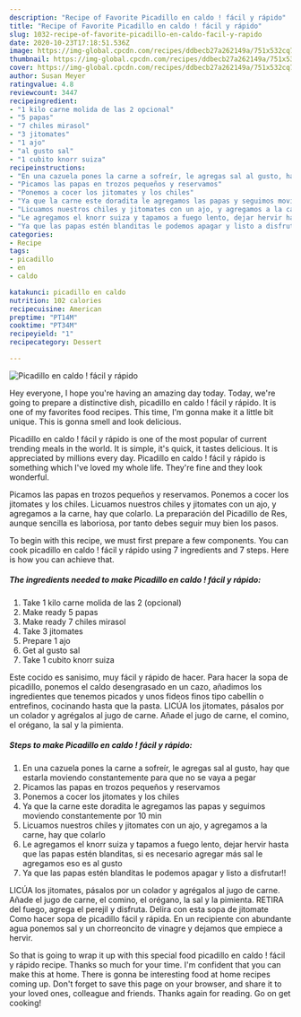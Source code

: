 ```yaml
---
description: "Recipe of Favorite Picadillo en caldo ! fácil y rápido"
title: "Recipe of Favorite Picadillo en caldo ! fácil y rápido"
slug: 1032-recipe-of-favorite-picadillo-en-caldo-facil-y-rapido
date: 2020-10-23T17:18:51.536Z
image: https://img-global.cpcdn.com/recipes/ddbecb27a262149a/751x532cq70/picadillo-en-caldo-facil-y-rapido-foto-principal.jpg
thumbnail: https://img-global.cpcdn.com/recipes/ddbecb27a262149a/751x532cq70/picadillo-en-caldo-facil-y-rapido-foto-principal.jpg
cover: https://img-global.cpcdn.com/recipes/ddbecb27a262149a/751x532cq70/picadillo-en-caldo-facil-y-rapido-foto-principal.jpg
author: Susan Meyer
ratingvalue: 4.8
reviewcount: 3447
recipeingredient:
- "1 kilo carne molida de las 2 opcional"
- "5 papas"
- "7 chiles mirasol"
- "3 jitomates"
- "1 ajo"
- "al gusto sal"
- "1 cubito knorr suiza"
recipeinstructions:
- "En una cazuela pones la carne a sofreír, le agregas sal al gusto, hay que estarla moviendo constantemente para que no se vaya a pegar"
- "Picamos las papas en trozos pequeños y reservamos"
- "Ponemos a cocer los jitomates y los chiles"
- "Ya que la carne este doradita le agregamos las papas y seguimos moviendo constantemente por 10 min"
- "Licuamos nuestros chiles y jitomates con un ajo, y agregamos a la carne, hay que colarlo"
- "Le agregamos el knorr suiza y tapamos a fuego lento, dejar hervir hasta que las papas estén blanditas, si es necesario agregar más sal le agregamos eso es al gusto"
- "Ya que las papas estén blanditas le podemos apagar y listo a disfrutar!!"
categories:
- Recipe
tags:
- picadillo
- en
- caldo

katakunci: picadillo en caldo 
nutrition: 102 calories
recipecuisine: American
preptime: "PT14M"
cooktime: "PT34M"
recipeyield: "1"
recipecategory: Dessert

---
```



![Picadillo en caldo ! fácil y rápido](https://img-global.cpcdn.com/recipes/ddbecb27a262149a/751x532cq70/picadillo-en-caldo-facil-y-rapido-foto-principal.jpg)

Hey everyone, I hope you're having an amazing day today. Today, we're going to prepare a distinctive dish, picadillo en caldo ! fácil y rápido. It is one of my favorites food recipes. This time, I'm gonna make it a little bit unique. This is gonna smell and look delicious.

Picadillo en caldo ! fácil y rápido is one of the most popular of current trending meals in the world. It is simple, it's quick, it tastes delicious. It is appreciated by millions every day. Picadillo en caldo ! fácil y rápido is something which I've loved my whole life. They're fine and they look wonderful.

Picamos las papas en trozos pequeños y reservamos. Ponemos a cocer los jitomates y los chiles. Licuamos nuestros chiles y jitomates con un ajo, y agregamos a la carne, hay que colarlo. La preparación del Picadillo de Res, aunque sencilla es laboriosa, por tanto debes seguir muy bien los pasos.


To begin with this recipe, we must first prepare a few components. You can cook picadillo en caldo ! fácil y rápido using 7 ingredients and 7 steps. Here is how you can achieve that.

<!--inarticleads1-->

##### The ingredients needed to make Picadillo en caldo ! fácil y rápido:

1. Take 1 kilo carne molida de las 2 (opcional)
1. Make ready 5 papas
1. Make ready 7 chiles mirasol
1. Take 3 jitomates
1. Prepare 1 ajo
1. Get al gusto sal
1. Take 1 cubito knorr suiza


Este cocido es sanisimo, muy fácil y rápido de hacer. Para hacer la sopa de picadillo, ponemos el caldo desengrasado en un cazo, añadimos los ingredientes que tenemos picados y unos fideos finos tipo cabellín o entrefinos, cocinando hasta que la pasta. LICÚA los jitomates, pásalos por un colador y agrégalos al jugo de carne. Añade el jugo de carne, el comino, el orégano, la sal y la pimienta. 

<!--inarticleads2-->

##### Steps to make Picadillo en caldo ! fácil y rápido:

1. En una cazuela pones la carne a sofreír, le agregas sal al gusto, hay que estarla moviendo constantemente para que no se vaya a pegar
1. Picamos las papas en trozos pequeños y reservamos
1. Ponemos a cocer los jitomates y los chiles
1. Ya que la carne este doradita le agregamos las papas y seguimos moviendo constantemente por 10 min
1. Licuamos nuestros chiles y jitomates con un ajo, y agregamos a la carne, hay que colarlo
1. Le agregamos el knorr suiza y tapamos a fuego lento, dejar hervir hasta que las papas estén blanditas, si es necesario agregar más sal le agregamos eso es al gusto
1. Ya que las papas estén blanditas le podemos apagar y listo a disfrutar!!


LICÚA los jitomates, pásalos por un colador y agrégalos al jugo de carne. Añade el jugo de carne, el comino, el orégano, la sal y la pimienta. RETIRA del fuego, agrega el perejil y disfruta. Delira con esta sopa de jitomate Como hacer sopa de picadillo fácil y rápida. En un recipiente con abundante agua ponemos sal y un chorreoncito de vinagre y dejamos que empiece a hervir. 

So that is going to wrap it up with this special food picadillo en caldo ! fácil y rápido recipe. Thanks so much for your time. I'm confident that you can make this at home. There is gonna be interesting food at home recipes coming up. Don't forget to save this page on your browser, and share it to your loved ones, colleague and friends. Thanks again for reading. Go on get cooking!
